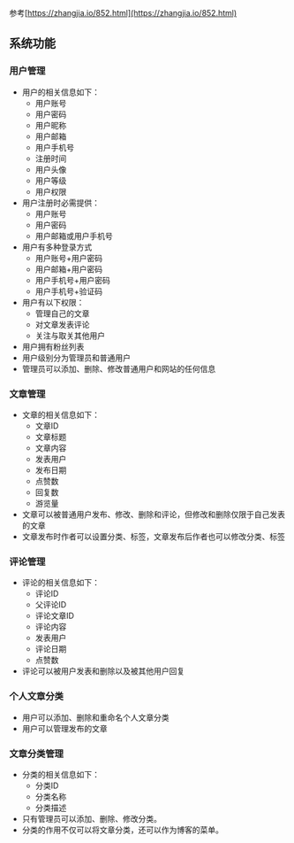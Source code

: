 参考[https://zhangjia.io/852.html](https://zhangjia.io/852.html)
## 系统功能
### 用户管理
- 用户的相关信息如下：
	- 用户账号
	- 用户密码
	- 用户昵称
	- 用户邮箱
	- 用户手机号
	- 注册时间
	- 用户头像
	- 用户等级
	- 用户权限
- 用户注册时必需提供：
	- 用户账号
	- 用户密码
	- 用户邮箱或用户手机号
- 用户有多种登录方式
	- 用户账号+用户密码
	- 用户邮箱+用户密码
	- 用户手机号+用户密码
	- 用户手机号+验证码
- 用户有以下权限：
	- 管理自己的文章
	- 对文章发表评论
	- 关注与取关其他用户
- 用户拥有粉丝列表
- 用户级别分为管理员和普通用户
- 管理员可以添加、删除、修改普通用户和网站的任何信息
### 文章管理
- 文章的相关信息如下：
	- 文章ID
	- 文章标题
	- 文章内容
	- 发表用户
	- 发布日期
	- 点赞数
	- 回复数
	- 游览量
- 文章可以被普通用户发布、修改、删除和评论，但修改和删除仅限于自己发表的文章
- 文章发布时作者可以设置分类、标签，文章发布后作者也可以修改分类、标签
### 评论管理
- 评论的相关信息如下：
	- 评论ID
	- 父评论ID
	- 评论文章ID
	- 评论内容
	- 发表用户
	- 评论日期
	- 点赞数
- 评论可以被用户发表和删除以及被其他用户回复 
### 个人文章分类
- 用户可以添加、删除和重命名个人文章分类
- 用户可以管理发布的文章
### 文章分类管理
- 分类的相关信息如下：
	- 分类ID
	- 分类名称
	- 分类描述
- 只有管理员可以添加、删除、修改分类。
- 分类的作用不仅可以将文章分类，还可以作为博客的菜单。
<!--stackedit_data:
eyJoaXN0b3J5IjpbNDU2OTY1MzIxLDkxMzI1MzI5NSwtNjUxMT
M2NDY3LDY3MDYxNzU0OSwxMjI0ODUwNTU1LDE2MjM3MjYyOTcs
MTExNDI0NDg3NiwtNDUxODE1OTUwLC01ODgwNjA0NzYsLTE4ND
I2NTE1OTgsLTE0MDk0MDA4MDUsLTEzODc1MjA4OTAsLTkzMTQ2
NTEzMSwzOTc2NDI3NTRdfQ==
-->